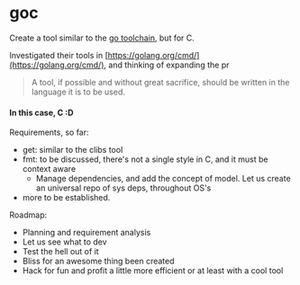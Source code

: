 # goc

Create a tool similar to the [go toolchain](https://golang.org/cmd/go/), but for C.

Investigated their tools in [https://golang.org/cmd/](https://golang.org/cmd/),
and thinking of expanding the pr

> A tool, if possible and without great sacrifice, should be written in the
> language it is to be used. 

#### In this case, C :D

Requirements, so far:
- get: similar to the clibs tool
- fmt: to be discussed, there's not a single style in C, and it must be context
  aware
	+ Manage dependencies, and add the concept of model. Let us create an
	  universal repo of sys deps, throughout OS's
- more to be established.

Roadmap:
- Planning and requirement analysis
- Let us see what to dev
- Test the hell out of it
- Bliss for an awesome thing been created
- Hack for fun and profit a little more efficient or at least with a cool tool

